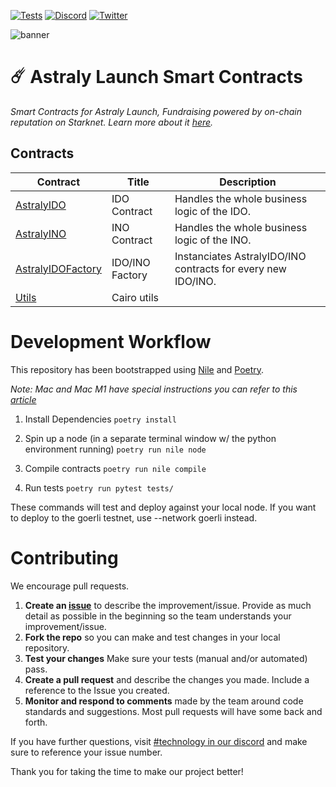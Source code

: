 [![Tests](https://github.com/Astraly-Labs/astraly-contracts/actions/workflows/tests.yml/badge.svg)](https://github.com/Astraly-Labs/astraly-contracts/actions/workflows/tests.yml)
[![Discord](https://badgen.net/badge/icon/discord?icon=discord&label)](https://discord.gg/astralyxyz)
[![Twitter](https://badgen.net/badge/icon/twitter?icon=twitter&label)](https://twitter.com/AstralyXYZ)

![banner](https://testnet.astraly.xyz/images/home/banner_3d_full.png)

# ☄️ Astraly Launch Smart Contracts

_Smart Contracts for Astraly Launch, Fundraising powered by on-chain reputation on Starknet. Learn more about it [here](https://wp.astraly.xyz)._

## Contracts

| Contract                                       | Title           | Description                                                  |
| ---------------------------------------------- | --------------- | ------------------------------------------------------------ |
| [AstralyIDO](./contracts/AstralyIDO.cairo)     | IDO Contract    | Handles the whole business logic of the IDO.                 |
| [AstralyINO](./contracts/AstralyINO.cairo)     | INO Contract    | Handles the whole business logic of the INO.                 |
| [AstralyIDOFactory](./AstralyIDOFactory.cairo) | IDO/INO Factory | Instanciates AstralyIDO/INO contracts for every new IDO/INO. |
| [Utils](./contracts/utils)                     | Cairo utils     |

# Development Workflow

This repository has been bootstrapped using [Nile](https://github.com/OpenZeppelin/nile) and [Poetry](https://python-poetry.org/docs/).

_Note: Mac and Mac M1 have special instructions you can refer to this [article](https://th0rgal.medium.com/the-easiest-way-to-setup-a-cairo-dev-environment-8f2a63610d46)_

1. Install Dependencies
   `poetry install`

2. Spin up a node (in a separate terminal window w/ the python environment running)
   `poetry run nile node`

3. Compile contracts
   `poetry run nile compile`

4. Run tests
   `poetry run pytest tests/`

These commands will test and deploy against your local node. If you want to deploy to the goerli testnet, use --network goerli instead.

# Contributing

We encourage pull requests.

1. **Create an [issue](https://github.com/Astraly-Labs/astraly-contracts/issues)** to describe the improvement/issue. Provide as much detail as possible in the beginning so the team understands your improvement/issue.
2. **Fork the repo** so you can make and test changes in your local repository.
3. **Test your changes** Make sure your tests (manual and/or automated) pass.
4. **Create a pull request** and describe the changes you made. Include a reference to the Issue you created.
5. **Monitor and respond to comments** made by the team around code standards and suggestions. Most pull requests will have some back and forth.

If you have further questions, visit [#technology in our discord](https://discord.gg/AstralyXYZ) and make sure to reference your issue number.

Thank you for taking the time to make our project better!
